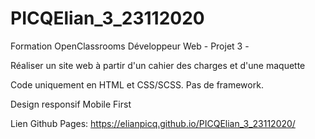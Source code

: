 # PICQElian_3_23112020

 Formation OpenClassrooms Développeur Web - Projet 3 -
 
Réaliser un site web à partir d'un cahier des charges et d'une maquette

Code uniquement en HTML et CSS/SCSS.
Pas de framework.

Design responsif Mobile First

Lien Github Pages:
https://elianpicq.github.io/PICQElian_3_23112020/
